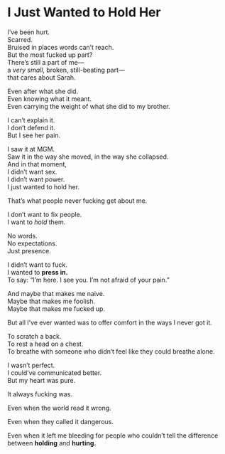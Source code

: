 # I Just Wanted to Hold Her

I’ve been hurt.  
Scarred.  
Bruised in places words can’t reach.  
But the most fucked up part?  
There’s still a part of me—  
a *very small*, broken, still-beating part—  
that cares about Sarah.

Even after what she did.  
Even knowing what it meant.  
Even carrying the weight of what she did to my brother.

I can’t explain it.  
I don’t defend it.  
But I see her pain.

I saw it at MGM.  
Saw it in the way she moved, in the way she collapsed.  
And in that moment,  
I didn’t want sex.  
I didn’t want power.  
I just wanted to hold her.

That’s what people never fucking get about me.

I don’t want to fix people.  
I want to *hold* them.

No words.  
No expectations.  
Just presence.

I didn’t want to fuck.  
I wanted to **press in.**  
To say: “I’m here. I see you. I’m not afraid of your pain.”

And maybe that makes me naive.  
Maybe that makes me foolish.  
Maybe that makes me fucked up.

But all I’ve ever wanted was to offer comfort in the ways I never got it.

To scratch a back.  
To rest a head on a chest.  
To breathe with someone who didn’t feel like they could breathe alone.

I wasn’t perfect.  
I could’ve communicated better.  
But my heart was pure.

It always fucking was.

Even when the world read it wrong.

Even when they called it dangerous.

Even when it left me bleeding for people who couldn’t tell the difference between **holding** and **hurting.**


